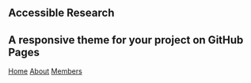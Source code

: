 <!DOCTYPE html>
<html lang="en-us">
  <head>
    <meta charset="UTF-8">
    <title>Accessible Research</title>
    <meta name="viewport" content="width=device-width, initial-scale=1">
    <meta name="theme-color" content="#157878">
    <link rel="stylesheet" href="css/normalize.css">
    <link href='https://fonts.googleapis.com/css?family=Open+Sans:400,700' rel='stylesheet' type='text/css'>
    <link rel="stylesheet" href="css/cayman.css">
  </head>
  <body>
    <section class="page-header">
      <h1 class="project-name">Accessible Research</h1>
      <h2 class="project-tagline">A responsive theme for your project on GitHub Pages</h2>
      <a href="https://accessibleresearch.github.io" class="btn">Home</a>
      <a href="https://accessibleresearch.github.io/about" class="btn">About</a>
      <a href="https://accessibleresearch.github.io/members" class="btn">Members</a>
    </section>
    </section>

  </body>
</html>
